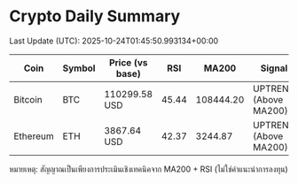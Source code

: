 # Crypto Daily Summary

Last Update (UTC): 2025-10-24T01:45:50.993134+00:00

| Coin | Symbol | Price (vs base) | RSI | MA200 | Signal |
|------|--------|------------------|-----|-------|--------|
| Bitcoin | BTC | 110299.58 USD | 45.44 | 108444.20 | UPTREND (Above MA200) |
| Ethereum | ETH | 3867.64 USD | 42.37 | 3244.87 | UPTREND (Above MA200) |

หมายเหตุ: สัญญาณเป็นเพียงการประเมินเชิงเทคนิคจาก MA200 + RSI (ไม่ใช่คำแนะนำการลงทุน)